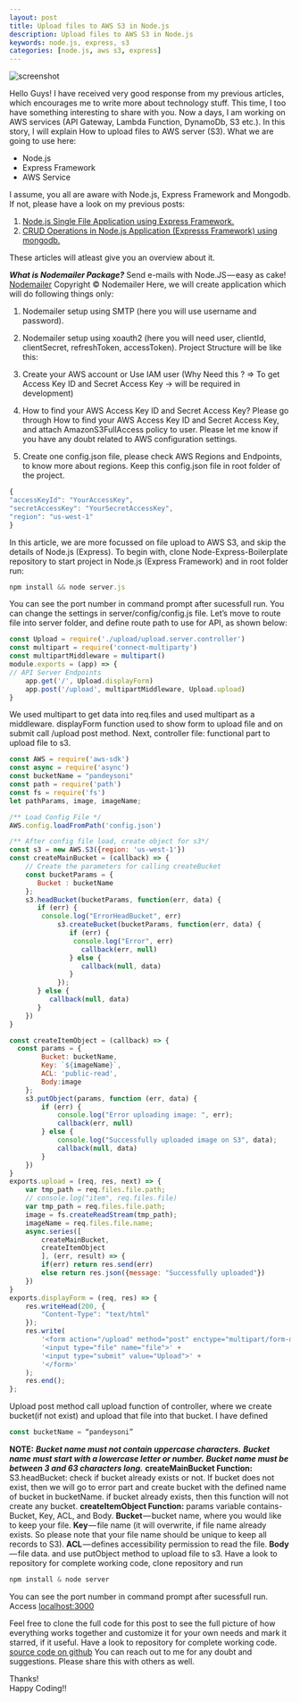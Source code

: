 ```yaml
---
layout: post
title: Upload files to AWS S3 in Node.js
description: Upload files to AWS S3 in Node.js
keywords: node.js, express, s3
categories: [node.js, aws s3, express]
---
```


![screenshot](../../../../images/aws-s3/image1.jpg?raw=true)

Hello Guys!
I have received very good response from my previous articles, which encourages me to write more about technology stuff. This time, I too have something interesting to share with you. Now a days, I am working on AWS services (API Gateway, Lambda Function, DynamoDb, S3 etc.). In this story, I will explain How to upload files to AWS server (S3).
What we are going to use here:

* Node.js
* Express Framework
* AWS Service

I assume, you all are aware with Node.js, Express Framework and Mongodb. If not, please have a look on my previous posts:

1. [Node.js Single File Application using Express Framework.](http://thepandeysoni.org/2016/05/02/node.js-single-file-application-using-express-framework/)
1. [CRUD Operations in Node.js Application (Expresss Framework) using mongodb.](http://thepandeysoni.org/2016/05/04/CRUD-operations-in-node.js-application-(expresss=framework)-using-mongodb/)

These articles will atleast give you an overview about it.

**_What is Nodemailer Package?_**
Send e-mails with Node.JS — easy as cake! [Nodemailer](http://nodemailer.com/)
Copyright © Nodemailer
Here, we will create application which will do following things only:
1. Nodemailer setup using SMTP (here you will use username and password).
2. Nodemailer setup using xoauth2 (here you will need user, clientId, clientSecret, refreshToken, accessToken).
Project Structure will be like this:

1. Create your AWS account or Use IAM user (Why Need this ? => To get Access Key ID and Secret Access Key → will be required in development)
2. How to find your AWS Access Key ID and Secret Access Key?
Please go through How to find your AWS Access Key ID and Secret Access Key, and attach AmazonS3FullAccess policy to user. Please let me know if you have any doubt related to AWS configuration settings.
3. Create one config.json file, please check AWS Regions and Endpoints, to know more about regions. Keep this config.json file in root folder of the project.

```js
{ 
"accessKeyId": "YourAccessKey", 
"secretAccessKey": "YourSecretAccessKey",
"region": "us-west-1" 
} 
```

In this article, we are more focussed on file upload to AWS S3, and skip the details of Node.js (Express). To begin with, clone Node-Express-Boilerplate repository to start project in Node.js (Express Framework) and in root folder run:

```js
npm install && node server.js
```

You can see the port number in command prompt after sucessfull run. You can change the settings in server/config/config.js file.
Let’s move to route file into server folder, and define route path to use for API, as shown below:

```js
const Upload = require('./upload/upload.server.controller')
const multipart = require('connect-multiparty')
const multipartMiddleware = multipart()
module.exports = (app) => {
// API Server Endpoints
    app.get('/', Upload.displayForm)
    app.post('/upload', multipartMiddleware, Upload.upload)
}
```

We used multipart to get data into req.files and used multipart as a middleware. displayForm function used to show form to upload file and on submit call /upload post method.
Next, controller file: functional part to upload file to s3.

```js
const AWS = require('aws-sdk')
const async = require('async')
const bucketName = "pandeysoni"
const path = require('path')
const fs = require('fs')
let pathParams, image, imageName;

/** Load Config File */
AWS.config.loadFromPath('config.json')

/** After config file load, create object for s3*/
const s3 = new AWS.S3({region: 'us-west-1'})
const createMainBucket = (callback) => {
	// Create the parameters for calling createBucket
	const bucketParams = {
	   Bucket : bucketName
	};                    
	s3.headBucket(bucketParams, function(err, data) {
	   if (err) {
	   	console.log("ErrorHeadBucket", err)
	      	s3.createBucket(bucketParams, function(err, data) {
			   if (err) {
			   	console.log("Error", err)
			      callback(err, null)
			   } else {
			      callback(null, data)
			   }
			});
	   } else {
	      callback(null, data)
	   }
	})                             
}

const createItemObject = (callback) => {
  const params = { 
        Bucket: bucketName, 
        Key: `${imageName}`, 
        ACL: 'public-read',
        Body:image
    };
	s3.putObject(params, function (err, data) {
		if (err) {
	    	console.log("Error uploading image: ", err);
	    	callback(err, null)
	    } else {
	    	console.log("Successfully uploaded image on S3", data);
	    	callback(null, data)
	    }
	})  
}
exports.upload = (req, res, next) => {
	var tmp_path = req.files.file.path;
    // console.log("item", req.files.file)
	var tmp_path = req.files.file.path;
	image = fs.createReadStream(tmp_path);
    imageName = req.files.file.name;
    async.series([
        createMainBucket,
        createItemObject
        ], (err, result) => {
        if(err) return res.send(err)
        else return res.json({message: "Successfully uploaded"}) 
    })
}
exports.displayForm = (req, res) => {
    res.writeHead(200, {
        "Content-Type": "text/html"
    });
    res.write(
        '<form action="/upload" method="post" enctype="multipart/form-data">' +
        '<input type="file" name="file">' +
        '<input type="submit" value="Upload">' +
        '</form>'
    );
    res.end();
};
```
Upload post method call upload function of controller, where we create bucket(if not exist) and upload that file into that bucket. I have defined

```js
const bucketName = “pandeysoni”
```

**NOTE:**
**_Bucket name must not contain uppercase characters._**
**_Bucket name must start with a lowercase letter or number._**
**_Bucket name must be between 3 and 63 characters long._**
**createMainBucket Function:**
S3.headBucket: check if bucket already exists or not. If bucket does not exist, then we will go to error part and create bucket with the defined name of bucket in bucketName. if bucket already exists, then this function will not create any bucket.
**createItemObject Function:**
params variable contains- Bucket, Key, ACL, and Body.
**Bucket** — bucket name, where you would like to keep your file.
**Key** — file name (it will overwrite, if file name already exists. So please note that your file name should be unique to keep all records to S3).
**ACL** — defines accessibility permission to read the file.
**Body** — file data.
and use putObject method to upload file to s3. 
Have a look to repository for complete working code, clone repository and run

```js
npm install & node server
```
You can see the port number in command prompt after sucessfull run. Access [localhost:3000](localhost:3000)

Feel free to clone the full code for this post to see the full picture of how everything works together and customize it for your own needs and mark it starred, if it useful. Have a look to repository for complete working code.
[source code on github](https://github.com/pandeysoni/file-upload-s3) 
You can reach out to me for any doubt and suggestions. Please share this with others as well.

Thanks!  
Happy Coding!!